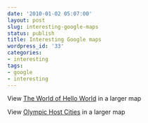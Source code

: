 ```yaml
---
date: '2010-01-02 05:07:00'
layout: post
slug: interesting-google-maps
status: publish
title: Interesting Google maps
wordpress_id: '33'
categories:
- interesting
tags:
- google
- interesting
---
```


View [The World of Hello World](http://maps.google.com/maps/ms?f=d&ie=UTF8&hl=en&msa=0&msid=103763259662194171141.000001119b4bc596127f8&ll=17.978733,18.984375&spn=167.345256,360&z=1&source=embed) in a larger map

View [Olympic Host Cities](http://maps.google.com/maps/ms?hl=EN&ie=UTF8&msa=0&msid=103763259662194171141.00000111b3ac71d88011c&ll=36.597889,7.03125&spn=165.03165,360&z=1&source=embed) in a larger map
